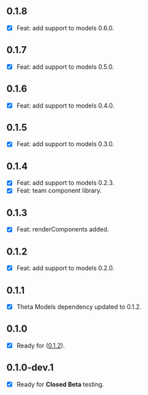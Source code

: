 ## 0.1.8

- [x] Feat: add support to models 0.6.0.

## 0.1.7

- [x] Feat: add support to models 0.5.0.

## 0.1.6

- [x] Feat: add support to models 0.4.0.

## 0.1.5

- [x] Feat: add support to models 0.3.0.

## 0.1.4

- [x] Feat: add support to models 0.2.3.
- [x] Feat: team component library.

## 0.1.3

- [x] Feat: renderComponents added.

## 0.1.2

- [x] Feat: add support to models 0.2.0.

## 0.1.1

- [x] Theta Models dependency updated to 0.1.2.

## 0.1.0

- [x] Ready for ([0.1.2](https://github.com/buildwiththeta/buildwiththeta/releases/tag/0.1.2)).

## 0.1.0-dev.1

- [x] Ready for **Closed Beta** testing.